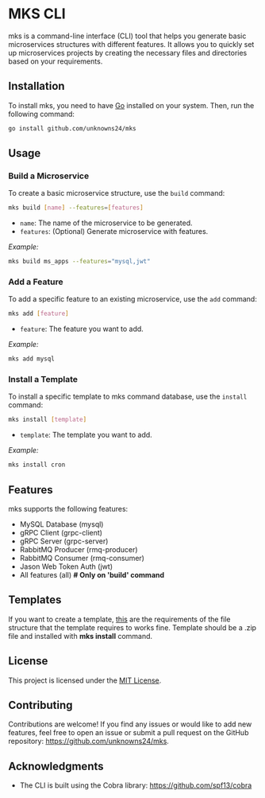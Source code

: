 # MKS CLI

mks is a command-line interface (CLI) tool that helps you generate basic microservices structures with different features. It allows you to quickly set up microservices projects by creating the necessary files and directories based on your requirements.

## Installation

To install mks, you need to have [Go](https://go.dev/doc/install) installed on your system. Then, run the following command:

```sh
go install github.com/unknowns24/mks
```

## Usage

### Build a Microservice

To create a basic microservice structure, use the `build` command:

```sh
mks build [name] --features=[features]

```

-   `name`: The name of the microservice to be generated.
-   `features`: (Optional) Generate microservice with features.

_Example:_

```sh
mks build ms_apps --features="mysql,jwt"

```

### Add a Feature

To add a specific feature to an existing microservice, use the `add` command:

```sh
mks add [feature]

```

-   `feature`: The feature you want to add.

_Example:_

```sh
mks add mysql

```

### Install a Template

To install a specific template to mks command database, use the `install` command:

```sh
mks install [template]

```

-   `template`: The template you want to add.

_Example:_

```sh
mks install cron

```

## Features

mks supports the following features:

-   MySQL Database (mysql)
-   gRPC Client (grpc-client)
-   gRPC Server (grpc-server)
-   RabbitMQ Producer (rmq-producer)
-   RabbitMQ Consumer (rmq-consumer)
-   Jason Web Token Auth (jwt)
-   All features (all) **# Only on 'build' command**

## Templates

If you want to create a template, [this](https://github.com/unknowns24/mks/extensions.md) are the requirements of the file structure that the template requires to works fine. Template should be a .zip file and installed with **mks install** command.

## License

This project is licensed under the [MIT License](LICENSE).

## Contributing

Contributions are welcome! If you find any issues or would like to add new features, feel free to open an issue or submit a pull request on the GitHub repository: https://github.com/unknowns24/mks.

## Acknowledgments

-   The CLI is built using the Cobra library: https://github.com/spf13/cobra
